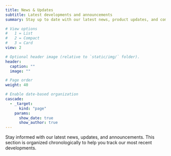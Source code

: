 ```yaml
---
title: News & Updates
subtitle: Latest developments and announcements
summary: Stay up to date with our latest news, product updates, and company announcements.

# View options
#   1 = List
#   2 = Compact  
#   3 = Card
view: 2

# Optional header image (relative to `static/img/` folder).
header:
  caption: ""
  image: ""

# Page order
weight: 40

# Enable date-based organization
cascade:
  - _target:
      kind: "page"
    params:
      show_date: true
      show_author: true
---
```


Stay informed with our latest news, updates, and announcements. This section is organized chronologically to help you track our most recent developments.
